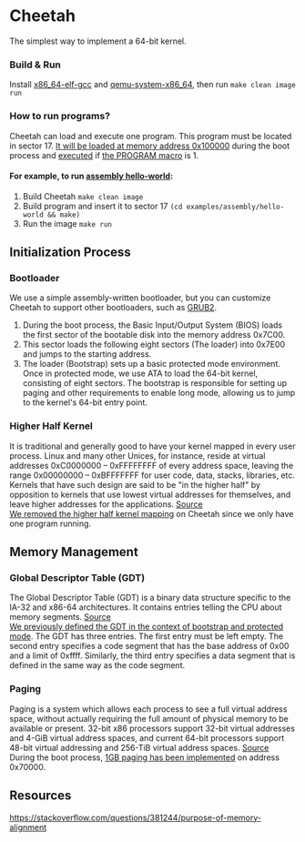 # Cheetah
The simplest way to implement a 64-bit kernel.

### Build & Run
Install [x86_64-elf-gcc](https://aur.archlinux.org/packages/x86_64-elf-gcc) and [qemu-system-x86_64](https://archlinux.org/packages/extra/x86_64/qemu-system-x86/), then run ```make clean image run```

### How to run programs?
Cheetah can load and execute one program. This program must be located in sector 17. [It will be loaded at memory address 0x100000](https://github.com/0x9n0p/cheetah/blob/dev/src/bootloader.s#L98) during the boot process and [executed](https://github.com/0x9n0p/cheetah/blob/dev/src/kernel.c#L8) if [the PROGRAM macro](https://github.com/0x9n0p/cheetah/blob/dev/Makefile#L1) is 1.

#### For example, to run [assembly hello-world](https://github.com/0x9n0p/cheetah/tree/dev/examples/assembly/hello-world):
1. Build Cheetah ```make clean image```
2. Build program and insert it to sector 17 ```(cd examples/assembly/hello-world && make)```
3. Run the image ```make run```

## Initialization Process

### Bootloader

We use a simple assembly-written bootloader, but you can customize Cheetah to support other bootloaders, such as [GRUB2](https://www.gnu.org/software/grub).

1. During the boot process, the Basic Input/Output System (BIOS) loads the first sector of the bootable disk into the memory address 0x7C00.
2. This sector loads the following eight sectors (The loader) into 0x7E00 and jumps to the starting address.
3. The loader (Bootstrap) sets up a basic protected mode environment. Once in protected mode, we use ATA to load the 64-bit kernel, consisting of eight sectors. The bootstrap is responsible for setting up paging and other requirements to enable long mode, allowing us to jump to the kernel's 64-bit entry point.

### Higher Half Kernel
It is traditional and generally good to have your kernel mapped in every user process. Linux and many other Unices, for instance, reside at virtual addresses 0xC0000000 – 0xFFFFFFFF of every address space, leaving the range 0x00000000 – 0xBFFFFFFF for user code, data, stacks, libraries, etc. Kernels that have such design are said to be "in the higher half" by opposition to kernels that use lowest virtual addresses for themselves, and leave higher addresses for the applications. [Source](https://wiki.osdev.org/Higher_Half_Kernel) <br>
[We removed the higher half kernel mapping](https://github.com/0x9n0p/cheetah/commit/649db4806b85dcd5a5f95b8e8e34c13e6e8fdc48) on Cheetah since we only have one program running.

## Memory Management

### Global Descriptor Table (GDT)
The Global Descriptor Table (GDT) is a binary data structure specific to the IA-32 and x86-64 architectures. It contains entries telling the CPU about memory segments. [Source](https://wiki.osdev.org/Global_Descriptor_Table) <br>
[We previously defined the GDT in the context of bootstrap and protected mode](https://github.com/0x9n0p/cheetah/blob/dev/src/bootloader.s#L144). The GDT has three entries. The first entry must be left empty. The second entry specifies a code segment that has the base address of 0x00 and a limit of 0xffff. Similarly, the third entry specifies a data segment that is defined in the same way as the code segment.

### Paging
Paging is a system which allows each process to see a full virtual address space, without actually requiring the full amount of physical memory to be available or present. 32-bit x86 processors support 32-bit virtual addresses and 4-GiB virtual address spaces, and current 64-bit processors support 48-bit virtual addressing and 256-TiB virtual address spaces. [Source](https://wiki.osdev.org/Paging) <br>
During the boot process, [1GB paging has been implemented](https://github.com/0x9n0p/cheetah/blob/dev/src/bootloader.s#L111) on address 0x70000.

## Resources
https://stackoverflow.com/questions/381244/purpose-of-memory-alignment
